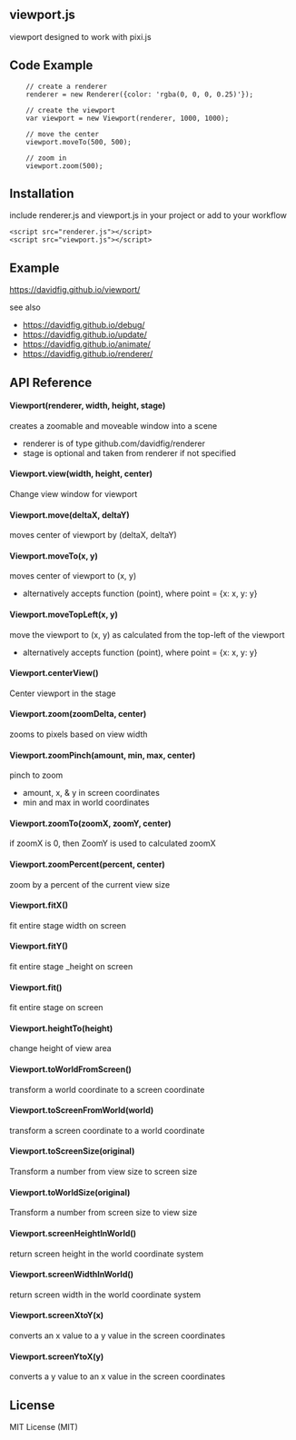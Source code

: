 ## viewport.js
viewport designed to work with pixi.js

## Code Example

        // create a renderer
        renderer = new Renderer({color: 'rgba(0, 0, 0, 0.25)'});

        // create the viewport
        var viewport = new Viewport(renderer, 1000, 1000);

        // move the center
        viewport.moveTo(500, 500);

        // zoom in
        viewport.zoom(500);

## Installation
include renderer.js and viewport.js in your project or add to your workflow

    <script src="renderer.js"></script>
    <script src="viewport.js"></script>

## Example
https://davidfig.github.io/viewport/

see also
* https://davidfig.github.io/debug/
* https://davidfig.github.io/update/
* https://davidfig.github.io/animate/
* https://davidfig.github.io/renderer/

## API Reference

#### Viewport(renderer, width, height, stage)
creates a zoomable and moveable window into a scene
* renderer is of type github.com/davidfig/renderer
* stage is optional and taken from renderer if not specified

#### Viewport.view(width, height, center)
Change view window for viewport

#### Viewport.move(deltaX, deltaY)
moves center of viewport by (deltaX, deltaY)

#### Viewport.moveTo(x, y)
moves center of viewport to (x, y)
* alternatively accepts function (point), where point = {x: x, y: y}

#### Viewport.moveTopLeft(x, y)
move the viewport to (x, y) as calculated from the top-left of the viewport
* alternatively accepts function (point), where point = {x: x, y: y}

#### Viewport.centerView()
Center viewport in the stage

#### Viewport.zoom(zoomDelta, center)
zooms to pixels based on view width

#### Viewport.zoomPinch(amount, min, max, center)
pinch to zoom
* amount, x, & y in screen coordinates
* min and max in world coordinates

#### Viewport.zoomTo(zoomX, zoomY, center)
if zoomX is 0, then ZoomY is used to calculated zoomX

#### Viewport.zoomPercent(percent, center)
zoom by a percent of the current view size

#### Viewport.fitX()
fit entire stage width on screen

#### Viewport.fitY()
fit entire stage _height on screen

#### Viewport.fit()
fit entire stage on screen

#### Viewport.heightTo(height)
change height of view area

#### Viewport.toWorldFromScreen()
transform a world coordinate to a screen coordinate

#### Viewport.toScreenFromWorld(world)
transform a screen coordinate to a world coordinate

#### Viewport.toScreenSize(original)
Transform a number from view size to screen size

#### Viewport.toWorldSize(original)
Transform a number from screen size to view size

#### Viewport.screenHeightInWorld()
return screen height in the world coordinate system

#### Viewport.screenWidthInWorld()
return screen width in the world coordinate system

#### Viewport.screenXtoY(x)
converts an x value to a y value in the screen coordinates

#### Viewport.screenYtoX(y)
converts a y value to an x value in the screen coordinates

## License
MIT License (MIT)